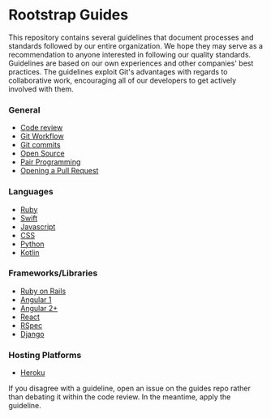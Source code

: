 Rootstrap Guides
======

This repository contains several guidelines that document processes and standards followed by our entire organization. We hope they may serve as a recommendation to anyone interested in following our quality standards.
Guidelines are based on our own experiences and other companies' best practices.
The guidelines exploit Git's advantages with regards to collaborative work, encouraging all of our developers to get actively involved with them.

### General

* [Code review](./code-review)
* [Git Workflow](./git)
* [Git commits](./git/commits.md)
* [Open Source](./open-source/README.md)
* [Pair Programming](./pair_programming.md)
* [Opening a Pull Request](./pull-request/README.md)

### Languages

* [Ruby](./ruby)
* [Swift](./swift)
* [Javascript](https://github.com/airbnb/javascript)
* [CSS](./css.md)
* [Python](./python)
* [Kotlin](./kotlin)

### Frameworks/Libraries

* [Ruby on Rails](./ruby/rails.md)
* [Angular 1](https://github.com/johnpapa/angular-styleguide/blob/master/a1)
* [Angular 2+](https://angular.io/guide/styleguide)
* [React](https://github.com/airbnb/javascript/tree/master/react)
* [RSpec](./ruby/rspec/README.md)
* [Django](./python/cookiecutter-django.md)

### Hosting Platforms
 * [Heroku](./infrastructure/Heroku.md)

If you disagree with a guideline, open an issue on the guides repo rather than
debating it within the code review. In the meantime, apply the guideline.
